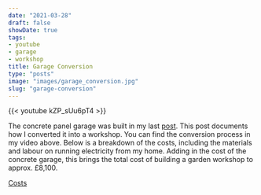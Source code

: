 ```yaml
---
date: "2021-03-28"
draft: false
showDate: true
tags:
- youtube
- garage
- workshop
title: Garage Conversion
type: "posts"
image: "images/garage_conversion.jpg"
slug: "garage-conversion"
---
```



{{< youtube kZP_sUu6pT4 >}}

The concrete panel garage was built in my last [post](/projects/concrete-garage). This post documents how I converted it into a workshop. You can find the conversion process in my video above. Below is a breakdown of the costs, including the materials and labour on running electricity from my home. Adding in the cost of the concrete garage, this brings the total cost of building a garden workshop to approx. £8,100.

[Costs](https://www.notion.so/0178725981b74584b4195499f9c496f9?v=e35d6d16b62943cabab9696bc0862f65)
